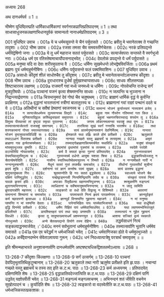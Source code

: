 अध्यायः 268

अथ दानधर्मपर्व ॥ 1 ॥

भीष्मेण युधिष्ठिरम्प्रति धार्मिकाधार्मिकाणां स्वर्गनरकप्राप्तिप्रतिपादनम् ॥ 1 ॥ तथा साध्वसाधुजनकलक्षणाभिधानपूर्वकं सामान्यतो नानाधर्मप्रतिपादनम् ॥ 3 ॥

001	युधिष्ठिर उवाच ।
001a	ये च धर्ममसूयन्ते ये चैनं पर्युपासते ।
001c	ब्रवीतु मे भवानेतत्क्व ते गच्छन्ति तादृशाः ॥
002	भीष्म उवाच ।
002a	रजसा तमसा चैव समवस्तीर्णचेतसः ।
002c	नरकं प्रतिपद्यन्ते धर्मविद्वेषिणो जनाः ॥
003a	ये तु धर्मं महाराज सततं पर्युपासते ।
003c	सत्यार्जवपराः सन्तस्ते वै स्वर्गभूजो नराः ॥
004a	धर्म एव रतिस्तेषामाचार्योपासनाद्भवेत् ।
004c	देवलोकं प्रपद्यन्ते ये धर्मं पर्युपासते ॥
005a	मनुष्या यदि वा देवाः शरीरमुपताप्य वै ।
005c	धर्मिणः सुखमेधन्ते लोभद्वेषविवर्जिताः ॥
006a	प्रथमं ब्रह्मणः पुत्रं धर्ममाहुर्मनीषिणः ।
006c	धर्मिणः पर्युपासन्ते फलं पक्वमिवाशिनः ॥
007	युधिष्ठिर उवाच ।
007a	असाधोः कीदृशं शीलं साधोश्चैव तु कीदृशम् ।
007c	ब्रवीतु मे भवानेतत्सन्तोऽसन्तश्च कीदृशाः ॥
008	भीष्म उवाच ।
008a	दुराधाराश्च दुर्धर्षा दुर्मुखाश्चाप्यसाधवः ।
008c	साधवः शीलसम्पन्नाः शिष्टाचारस्य लक्षणम् ॥
009a	राजमार्गे गवां मध्ये जनमध्ये च धर्मिणः ।
009c	नोपसेचन्ति राजेन्द्र सर्गं मूत्रपुरीषयोः ॥
010a	पञ्चानां यजनं कृत्वा शेषमश्नन्ति साधवः ।
010c	न जल्पन्ति च भुञ्जाना न निद्रान्त्यार्द्रपाणयः ॥
011a	चित्रभानुमपां देवं गोष्ठं चैव चतुष्पथम् ।
011c	ब्राह्मणं धार्मिकं वृद्धं ये कुर्वन्ति प्रदक्षिणम् ॥
012a	वृद्धानां भारतप्तानां स्त्रीणां बालातुरस्य च ।
012c	ब्राह्मणानां गवां राज्ञां पन्थानं ददते च ये ॥
013a	अतिथीनां च सर्वेषां प्रेष्याणां स्वजनस्य च ।
013c	`सामान्यं भोजनं कुर्यात्स्वयं नाग्र्याशनं व्रजेत् ॥
014a	न सत्यार्जवधर्मस्य तुल्यमन्यच्च विद्यते ।
014c	बहुला नाम गौस्तेन गतिमग्र्यां गता किल ॥
015a	मुनिशापाद्द्विजः कश्चिद्व्याघ्रतां समुपागतः ।
015c	बहुलां भक्षणरुचिरास्वाद्य शपथेन तु ॥
016a	विमुच्य पीतवत्सां तां दृष्ट्वा स्मृत्वा पुरातनम् ।
016c	जगाम लोकानमलान्सा स्वराष्ट्रं तथा पुनः ॥
017a	तस्मात्सत्यार्जवरतो राजन्राष्ट्रं समानवम् ।
017c	तारयित्वा सुखं स्वर्गं गन्तासि भरतर्षभ ॥
018ac	तथा शरणकामानां गोप्ता स्यात्स्वागतप्रदः ॥
019a	सायं प्रातर्मनुष्याणामशनं देवनिर्मितम् ।
019c	नान्तरा भोजनं दृष्टमुपवासविधिर्हि सः ॥
020a	होमकाले यथा वह्निः काले होमं प्रतीक्षते ।
020c	ऋतुकाले तथाऽऽधानं पितरश्च प्रतीक्षते ।
020e	नान्यदा गच्छते यस्तु ब्रह्मचर्यं च तत्स्मृतम् ॥
021a	अमृतं ब्राह्मणा गाव इत्येतत्त्रयमेकतः ।
021c	तस्माद्गोब्राह्मणान्नित्यमर्चयेत यथाविधि ॥
022a	यजुषां संस्कृतं मांसमुपभुञ्जन्न दुष्यति ।
022c	पृष्ठमांसं वृथामांसं पुत्रमांसं च तत्समम् ॥
023a	स्वदेशे परदेशे वाऽप्यतिथिं नोपवासयेत् ।
023c	कर्म वै सफलं कृत्वा गुरुणां प्रतिपादयेत् ॥
024a	गुरुभ्यस्त्वासनं देयमभिवाद्याभिपूज्य च ।
024c	गुरुमभ्यर्च्य वर्धन्ते आयुषा यशसा श्रिया ॥
025a	वृद्धान्नाभिभवेज्जातु न चैतान्प्रेषयेदिति ।
025c	नासीनः स्यात्स्थितेष्वेवमायुरस्य न रिष्यते ॥
026a	न नग्नामीक्षते नारीं न नग्नान्पुरुषानपि ।
026c	मैथुनं सततं गुप्तं तपश्चैव समाचरेत् ॥
027a	तीर्थानां गुरवस्तीर्थं शुचीनां हृदयं शुचि ।
027c	दर्शनानां परं ज्ञानं सन्तोषः परमं सुखम् ॥
028a	सायं प्रातश्च वृद्धानां शृणुयात्पुष्कला गिरः ।
028c	श्रुतमाप्नोति हि नरः सततं वृद्धसेवया ॥
029a	स्वाध्याये भोजने चैव दक्षिणं पाणिमुद्धरेत् ।
029c	यच्छेद्वाङ्मनसी नित्यमिन्द्रियाणि तथैव च ॥
030a	संस्कृतं पायसं नित्यं यावकं कृसरं हविः ।
030c	अष्टकाः पितृदैवत्या ग्रहाणामभिपूजनम् ॥
031a	श्मश्रुकर्मणि मङ्गल्यं क्षुतानामभिनन्दनम् ।
031c	व्याधितानां च सर्वेषामायुषामभिनन्दनम् ॥
032a	न जातु त्वमिति ब्रूयादापन्नोपि महत्तरम् ।
032c	त्वङ्कारो वा वधो वेति विद्वत्सु न विशिष्यते ।
032e	अवराणां समानानां शिष्याणां च समाचरेत् ॥
033a	पापमाचरते नित्यं हृदयं पापकर्मणाम् ।
033c	ज्ञानपूर्वकृतं कर्म च्छादयन्ते ह्यसाधवः ॥
034a	ज्ञानपूर्वं विनश्यन्ति गूहमाना महाजने ।
034c	न मां मनुष्याः पश्यन्ति न मां पश्यन्ति देवताः ॥
035ac	पापेनाभिहितः पापः पापमेवाभिजायते ॥
036a	यथा वार्धुषिको वृद्धिं दिनभेदे प्रतीक्षते ।
036c	धर्मेण पिहितं पापं धर्ममेवाभिवर्धयेत् ॥
037a	यथा लवणमम्भोभिराप्लुतं प्रविलीयते ।
037c	प्रायश्चित्तहतं पापं तथा सद्यः प्रणश्यति ॥
038a	तस्मात्पापं न गूहेत गूहमानं विवर्धते ।
038c	कृत्वा तु सादुष्वाख्यायाधर्मं प्रशमयन्त्युत ॥
039a	आशया सञ्चितं द्रव्यं स्वकाले नोपभुज्यते ।
039c	अन्ये चैतत्प्रपद्यन्ते वियोगे तस्य देहिनः ॥
040a	`तद्धर्मसाधनं नित्यं सङ्कल्पाद्धनमार्जयेत् ।'
040c	मननं सर्वभूतानां धर्ममाहुर्मनीषिणः ।
040e	तस्मात्सर्वाणि भूतानि धर्ममेव समासते ॥
041a	एक एव चरेद्धर्मं न धर्मध्वजिको भवेत् ।
041c	धर्मवाणिजका ह्येते ये धर्ममुपभुञ्जते ॥
042a	अर्चेद्देवानदम्भेन सेवेताऽमायया गुरून् ।
042c	धनं निदध्यात्पात्रेषु परत्रार्थं समावृतम् ॥ ॥

इति श्रीमन्महाभारते अनुशासनपर्वणि दानधर्मपर्वणि अष्टषष्ट्यधिकद्विशततमोऽध्यायः ॥ 268 ॥

13-268-7 कीदृशाः किंलक्षणाः ॥ 13-268-9 सर्गं उत्सर्गम् ॥ 13-268-10 पञ्चनां देवपितृभूतातिथिकुटुम्बानाम् ॥ 13-268-20 ऋतुकाले तथा नारी ऋतुमेव प्रतीक्षते इति झ.पाठः । नचान्यां गच्छते यस्तु ब्रह्मचर्यं च तस्य तत् इति क.ट.थ. पाठः ॥ 13-268-23 कर्म अध्ययनम् । प्रतिपादयेत् दक्षिणामिति शेषः ॥ 13-268-25 वृद्धान्नातिवदेज्जात्विति क.ट.थ.पाठः ॥ 13-268-29 दक्षिणं पाणिं उद्धरेत् यज्ञोपवीती भवेत् ॥ 13-268-31 मङ्गल्यं मङ्गलवचनम् । अभिनन्दनं शतं जीवेति वचनेन सुखोत्पादनं च । कुर्यादिति शेषः ॥ 13-268-32 त्वङ्कारो वा वदस्वेतीति क.ट.थ.पाठः ॥ 13-268-41 धर्मध्वजिकस्तत्प्रकाशकः ॥
